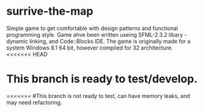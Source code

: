 # surrive-the-map
Simple game to get comfortable with design patterns and functional programming style.
Game ahve been written useing SFML-2.3.2 libary - dynamic linking, and Code::Blocks IDE. The game is originally made for a system Windows 8.1 64 bit, however compiled for 32 architecture.
<<<<<<< HEAD
# This branch is ready to test/develop.
=======
#This branch is not ready to test, can have memory leaks, and may need refactoring.
